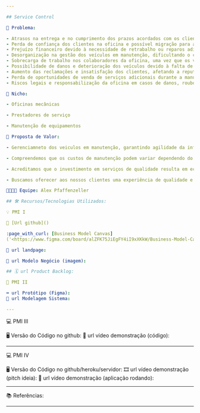 ```yaml
---

## Service Control

🙁 Problema:

- Atrasos na entrega e no cumprimento dos prazos acordados com os clientes.
- Perda de confiança dos clientes na oficina e possível migração para a concorrência.
- Prejuízo financeiro devido à necessidade de retrabalho ou reparos adicionais causados pelo esquecimento.
- Desorganização na gestão dos veículos em manutenção, dificultando o controle e acompanhamento adequados.
- Sobrecarga de trabalho nos colaboradores da oficina, uma vez que os veículos esquecidos podem ocupar espaço e recursos desnecessários.
- Possibilidade de danos e deterioração dos veículos devido à falta de cuidado e acompanhamento.
- Aumento das reclamações e insatisfação dos clientes, afetando a reputação da oficina.
- Perda de oportunidades de venda de serviços adicionais durante a manutenção dos veículos.
- Riscos legais e responsabilização da oficina em casos de danos, roubos ou extravios de veículos esquecidos

🙂 Nicho:

- Oficinas mecânicas

- Prestadores de serviço

- Manutenção de equipamentos

🎁 Proposta de Valor:

- Gerenciamneto dos veiculos em manutenção, garantindo agilidade da informação, transparência em tempo real.

- Compreendemos que os custos de manutenção podem variar dependendo do serviço necessário. Por isso, estamos empenhados em fornecer orçamentos transparentes e detalhados, para que os clientes possam tomar decisões informadas. Além disso, oferecemos rastreamento dos veiculos, status da manutenção, garantindo agilidade da informação, transparência e comodidade em tempo real.

- Acreditamos que o investimento em serviços de qualidade resulta em economia a longo prazo, evitando reparos futuros e prolongando a vida útil dos veículos. Priorizamos a satisfação do cliente, trabalhando com eficiência, transparência e atendimento personalizado.

- Buscamos oferecer aos nossos clientes uma experiência de qualidade e valor agregado.

🧑‍💻👩‍💻 Equipe: Alex Pfaffenzeller

## 🛠️ Recursos/Tecnologias Utilizados:

💡 PMI I

🔗 [Url github]()

:page_with_curl: [Business Model Canvas]
('<https://www.figma.com/board/alZFK75JiEgFY4iI9xXKkW/Business-Model-Canvas-%E2%80%94-(PT-BR)-(Service-Control)?node-id=0-1&t=CquhCR9izQeEeigH-0>')

🛬 url landpage:

🤝 url Modelo Negócio (imagem):

## 🗓️ url Product Backlog:

📲 PMI II

⌨️ url Protótipo (Figma):
📝 url Modelagem Sistema:

---
```


💻 PMI III

🖥️ Versão do Código no github:
🎥 url vídeo demonstração (código):

---

💻 PMI IV

🖥️ Versão do Código no github/heroku/servidor:
🎞️ url vídeo demonstração (pitch ideia):
🎥 url vídeo demonstração (aplicação rodando):

---

📚 Referências:

---
